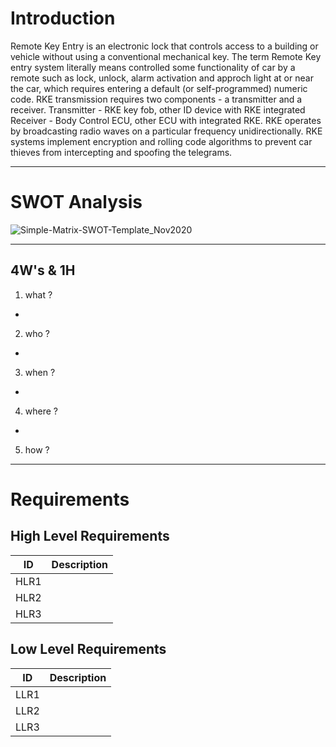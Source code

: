 
# Introduction
Remote Key Entry is an electronic lock that controls access to a building or vehicle without using a conventional mechanical key. The term Remote Key entry system literally means controlled some functionality of car by a remote such as lock, unlock, alarm activation and approch light at or near the car, which requires entering a default (or self-programmed) numeric code. RKE transmission requires two components - a transmitter and a receiver. Transmitter - RKE key fob, other ID device with RKE integrated Receiver - Body Control ECU, other ECU with integrated RKE. RKE operates by broadcasting radio waves on a particular frequency unidirectionally. RKE systems implement encryption and rolling code algorithms to prevent car thieves from intercepting and spoofing the telegrams. 

------------------------
#
#
# SWOT Analysis
![Simple-Matrix-SWOT-Template_Nov2020](https://user-images.githubusercontent.com/98829237/157732602-74318b52-e360-4451-a536-ddfc67f7e57e.jpg)

-----------------------

##  4W's & 1H
1) what ?
  * 
2) who ?
  * 
3) when ?
  *  
4) where ?
  * 
5) how ?

----------------------

# Requirements

##  High Level Requirements
 
|ID| Description|
|----|----|
|HLR1||
|HLR2||
|HLR3||

## Low Level Requirements

|ID| Description|
|----|----|
|LLR1||
|LLR2||
|LLR3||

